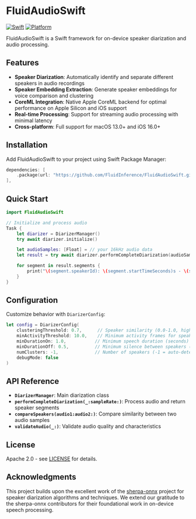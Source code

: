 # FluidAudioSwift

[![Swift](https://img.shields.io/badge/Swift-5.9+-orange.svg)](https://swift.org)
[![Platform](https://img.shields.io/badge/Platform-macOS%20%7C%20iOS-blue.svg)](https://developer.apple.com)

FluidAudioSwift is a Swift framework for on-device speaker diarization and audio processing.

## Features

- **Speaker Diarization**: Automatically identify and separate different speakers in audio recordings
- **Speaker Embedding Extraction**: Generate speaker embeddings for voice comparison and clustering
- **CoreML Integration**: Native Apple CoreML backend for optimal performance on Apple Silicon and iOS support
- **Real-time Processing**: Support for streaming audio processing with minimal latency
- **Cross-platform**: Full support for macOS 13.0+ and iOS 16.0+

## Installation

Add FluidAudioSwift to your project using Swift Package Manager:

```swift
dependencies: [
    .package(url: "https://github.com/FluidInference/FluidAudioSwift.git", from: "1.0.0"),
],
```

## Quick Start

```swift
import FluidAudioSwift

// Initialize and process audio
Task {
    let diarizer = DiarizerManager()
    try await diarizer.initialize()

    let audioSamples: [Float] = // your 16kHz audio data
    let result = try await diarizer.performCompleteDiarization(audioSamples, sampleRate: 16000)

    for segment in result.segments {
        print("\(segment.speakerId): \(segment.startTimeSeconds)s - \(segment.endTimeSeconds)s")
    }
}
```

## Configuration

Customize behavior with `DiarizerConfig`:

```swift
let config = DiarizerConfig(
    clusteringThreshold: 0.7,      // Speaker similarity (0.0-1.0, higher = stricter)
    minActivityThreshold: 10.0,    // Minimum activity frames for speaker detection
    minDurationOn: 1.0,           // Minimum speech duration (seconds)
    minDurationOff: 0.5,          // Minimum silence between speakers (seconds)
    numClusters: -1,              // Number of speakers (-1 = auto-detect)
    debugMode: false
)
```

## API Reference

- **`DiarizerManager`**: Main diarization class
- **`performCompleteDiarization(_:sampleRate:)`**: Process audio and return speaker segments
- **`compareSpeakers(audio1:audio2:)`**: Compare similarity between two audio samples
- **`validateAudio(_:)`**: Validate audio quality and characteristics

## License

Apache 2.0 - see [LICENSE](LICENSE) for details.

## Acknowledgments

This project builds upon the excellent work of the [sherpa-onnx](https://github.com/k2-fsa/sherpa-onnx) project for speaker diarization algorithms and techniques. We extend our gratitude to the sherpa-onnx contributors for their foundational work in on-device speech processing.


